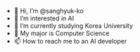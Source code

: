 - 👋 Hi, I’m @sanghyuk-ko
- 👀 I’m interested in AI
- 🌱 I’m currently studying Korea University
- 💞️ My major is Computer Science
- 📫 How to reach me to an AI developer

<!---
sanghyuk-ko/sanghyuk-ko is a ✨ special ✨ repository because its `README.md` (this file) appears on your GitHub profile.
You can click the Preview link to take a look at your changes.
--->
